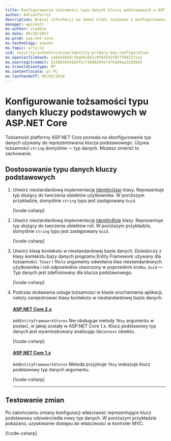 ```yaml
---
title: Konfigurowanie tożsamości typu danych kluczy podstawowych w ASP.NET Core
author: AdrienTorris
description: Więcej informacji na temat kroki związane z konfigurowaniem typ żądanych danych, używany dla tożsamości ASP.NET Core klucza podstawowego.
manager: wpickett
ms.author: scaddie
ms.date: 09/28/2017
ms.prod: asp.net-core
ms.technology: aspnet
ms.topic: article
uid: security/authentication/identity-primary-key-configuration
ms.openlocfilehash: ce654492dc7bab6c031c9f82555f877f642171ce
ms.sourcegitcommit: 5130b3034165f5cf49d829fe7475a84aa33d2693
ms.translationtype: MT
ms.contentlocale: pl-PL
ms.lasthandoff: 05/03/2018
---
```

# <a name="configure-identity-primary-key-data-type-in-aspnet-core"></a>Konfigurowanie tożsamości typu danych kluczy podstawowych w ASP.NET Core

Tożsamość platformy ASP.NET Core pozwala na skonfigurowanie typ danych używany do reprezentowania klucza podstawowego. Używa tożsamości `string` domyślnie — typ danych. Możesz zmienić to zachowanie.

## <a name="customize-the-primary-key-data-type"></a>Dostosowanie typu danych kluczy podstawowych

1. Utwórz niestandardową implementację [IdentityUser](/dotnet/api/microsoft.aspnetcore.identity.entityframeworkcore.identityuser-1) klasy. Reprezentuje typ służący do tworzenia obiektów użytkownika. W poniższym przykładzie, domyślnie `string` typu jest zastępowany `Guid`.

    [!code-csharp[](identity/sample/src/ASPNET-IdentityDemo-PrimaryKeysConfig/Models/ApplicationUser.cs?highlight=4&range=7-13)]

2. Utwórz niestandardową implementację [IdentityRole](/dotnet/api/microsoft.aspnetcore.identity.entityframeworkcore.identityrole-1) klasy. Reprezentuje typ służący do tworzenia obiektów roli. W poniższym przykładzie, domyślnie `string` typu jest zastępowany `Guid`.

    [!code-csharp[](identity/sample/src/ASPNET-IdentityDemo-PrimaryKeysConfig/Models/ApplicationRole.cs?highlight=3&range=7-12)]

3. Utwórz klasę kontekstu w niestandardowej bazie danych. Dziedziczy z klasy kontekstu bazy danych programu Entity Framework używany dla tożsamości. `TUser` i `TRole` argumenty odwołania klas niestandardowych użytkownika i roli odpowiednio utworzony w poprzednim kroku. `Guid` — Typ danych jest zdefiniowany dla klucza podstawowego.

    [!code-csharp[](identity/sample/src/ASPNET-IdentityDemo-PrimaryKeysConfig/Data/ApplicationDbContext.cs?highlight=3&range=9-26)]

4. Podczas dodawania usługa tożsamości w klasie uruchamiania aplikacji, należy zarejestrować klasy kontekstu w niestandardowej bazie danych.

   #### <a name="aspnet-core-2xtabaspnetcore2x"></a>[ASP.NET Core 2.x](#tab/aspnetcore2x/)
    `AddEntityFrameworkStores` Nie obsługuje metody `TKey` argumentu w postaci, w jakiej zostały w ASP.NET Core 1.x. Klucz podstawowy typ danych jest wywnioskowany analizując `DbContext` obiektu.

    [!code-csharp[](identity/sample/src/ASPNETv2-IdentityDemo-PrimaryKeysConfig/Startup.cs?highlight=6-8&range=25-37)]

   #### <a name="aspnet-core-1xtabaspnetcore1x"></a>[ASP.NET Core 1.x](#tab/aspnetcore1x/)
    `AddEntityFrameworkStores` Metoda przyjmuje `TKey` wskazuje klucz podstawowy typ danych argumentu.

    [!code-csharp[](identity/sample/src/ASPNET-IdentityDemo-PrimaryKeysConfig/Startup.cs?highlight=9-11&range=39-55)]

   * * *
## <a name="test-the-changes"></a>Testowanie zmian

Po zakończeniu zmiany konfiguracji właściwość reprezentujące klucz podstawowy odzwierciedla nowy typ danych. W poniższym przykładzie pokazano, uzyskiwanie dostępu do właściwości w kontroler MVC.

[!code-csharp[](identity/sample/src/ASPNET-IdentityDemo-PrimaryKeysConfig/Controllers/AccountController.cs?name=snippet_GetCurrentUserId&highlight=6)]
